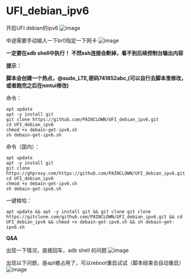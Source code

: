 # UFI_debian_ipv6
开启UFI debian的ipv6
![image](https://user-images.githubusercontent.com/29433774/236867501-58f5799f-5077-48d9-a537-74f547afdc95.png)

中途需要手动输入一下br0指定一下网卡 
![image](https://user-images.githubusercontent.com/29433774/236862281-c60bf2c7-634f-45fd-a6ff-6608fc260c12.png)


**一定要在adb shell中执行！**
**不然ssh连接会断掉，看不到后续控制台输出内容**


**提示：**


**脚本会创建一个热点，@sudo_LTE,密码741852abc,(可以自行去脚本里修改，或者跑完之后在nmtui修改)**



命令：

```
apt update
apt -y install git 
git clone https://github.com/PAINCLOWN/UFI_debian_ipv6.git 
cd UFI_debian_ipv6 
chmod +x debain-get-ipv6.sh 
sh debain-get-ipv6.sh
```

命令（国内）：

```
apt update
apt -y install git 
git clone https://ghproxy.com/https://github.com/PAINCLOWN/UFI_debian_ipv6.git 
cd UFI_debian_ipv6 
chmod +x debain-get-ipv6.sh 
sh debain-get-ipv6.sh
```


一键梭哈：

```
apt update && apt -y install git && git clone git clone https://gitclone.com/github.com/PAINCLOWN/UFI_debian_ipv6.git && cd UFI_debian_ipv6 && chmod +x debain-get-ipv6.sh && sh debain-get-ipv6.sh
```


 **Q&A**
 
 
出现一下情况，直接回车，adb shell 的问题
![image](https://user-images.githubusercontent.com/29433774/236858403-082a77be-9532-4dbd-ba1e-65fc564f5580.png)




出现以下问题，是apt被占用了，可以reboot重启试试（脚本结束会自动重启）
![image](https://user-images.githubusercontent.com/29433774/236858855-8dc60081-026a-499c-b5a9-5d69adec24a7.png)
